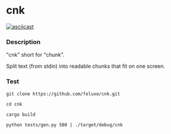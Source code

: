 
# cnk




[![asciicast](https://asciinema.org/a/s2eGE8XkZHMpyU0wQGqMXBt1S.png)](https://asciinema.org/a/s2eGE8XkZHMpyU0wQGqMXBt1S)


### Description

"cnk" short for "chunk".

Split text (from stdin) into readable chunks that fit on one screen.


### Test

    git clone https://github.com/feluxe/cnk.git

    cd cnk

    cargo build

    python tests/gen.py 500 | ./target/debug/cnk





